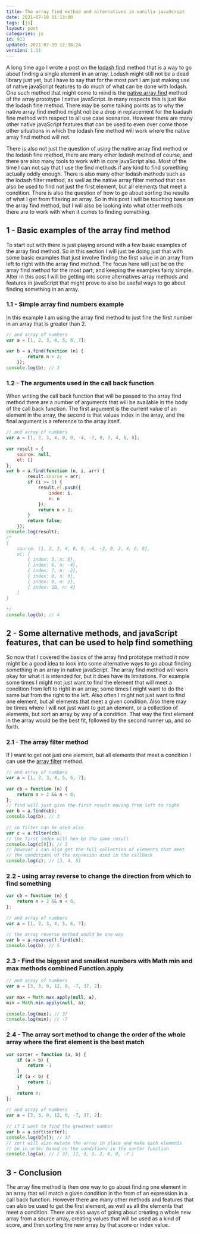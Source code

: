 ```yaml
---
title: The array find method and alternatives in vanilla javaScript
date: 2021-07-19 11:13:00
tags: [js]
layout: post
categories: js
id: 913
updated: 2021-07-19 12:38:24
version: 1.11
---
```


A long time ago I wrote a post on the [lodash find](/2017/09/14/lodash-find/) method that is a way to go about finding a single element in an array. Lodash might still not be a dead library just yet, but I have to say that for the most part I am just making use of native javaScript features to do much of what can be done with lodash. One such method that might come to mind is the [native array find](https://developer.mozilla.org/en-US/docs/Web/JavaScript/Reference/Global_Objects/Array/find) method of the array prototype I native javaScript. In many respects this is just like the lodash fine method. There may be some talking points as to why the native array find method might not be a drop in replacement for the loadash fine method with respect to all use case scenarios. However there are many other native javaScript features that can be used to even over come those other situations in which the lodash fine method will work where the native array find method will not.

There is also not just the question of using the native array find method or the lodash fine method, there are many other lodash method of course, and there are also many tools to work with in core javaScript also. Most of the time I can not say that I use the find methods if any kind to find something actually oddly enough. There is also many other lodash methods such as the lodash filter method, as well as the native array filter method that can also be used to find not just the first element, but all elements that meet a condition. There is also the question of how to go about sorting the results of what I get from filtering an array. So in this post I will be touching base on the array find method, but I will also be looking into what other methods there are to work with when it comes to finding something.

<!-- more -->

## 1 - Basic examples of the array find method

To start out with there is just playing around with a few basic examples of the array find method. So in this section I will just be doing just that with some basic examples that just involve finding the first value in an array from left to right with the array find method. The focus here will just be on the array find method for the most part, and keeping the examples fairly simple. Alter in this post I will be getting into some alternatives array methods and features in javaScript that might prove to also be useful ways to go about finding something in an array.

### 1.1 - Simple array find numbers example

In this example I am using the array find method to just fine the first number in an array that is greater than 2.

```js
// and array of numbers
var a = [1, 2, 3, 4, 5, 6, 7];
 
var b = a.find(function (n) {
        return n > 2;
    });
console.log(b); // 3
```

### 1.2 - The arguments used in the call back function

When writing the call back function that will be passed to the array find method there are a number of arguments that will be available in the body of the call back function. The first argument is the current value of an element in the array, the second is that values index in the array, and the final argument is a reference to the array itself.

```js
// and array of numbers
var a = [1, 2, 3, 4, 0, 0, -4, -2, 0, 2, 4, 6, 8];
 
var result = {
    source: null,
    el: []
};
var b = a.find(function (n, i, arr) {
        result.source = arr;
        if (i >= 5) {
            result.el.push({
                index: i,
                n: n
            });
            return n > 2;
        }
        return false;
    });
console.log(result);
/*
{
    source: [1, 2, 3, 4, 0, 0, -4, -2, 0, 2, 4, 6, 8],
    el: [
        { index: 5, n: 0},
        { index: 6, n: -4},
        { index: 7, n: -2},
        { index: 8, n: 0},
        { index: 9, n: 2},
        { index: 10, n: 4}
    ]
}
 
*/
console.log(b); // 4
```

## 2 - Some alternative methods, and javaScript features, that can be used to help find something

So now that I covered the basics of the array find prototype method it now might be a good idea to look into some alternative ways to go about finding something in an array in native javaScript. The array find method will work okay for what it is intended for, but it does have its limitations. For example some times I might not just want to find the element that will meet a condition from left to right in an array, some times I might want to do the same but from the right to the left. Also often I might not just want to find one element, but all elements that meet a given condition. Also there may be times where I will not just want to get an element, or a collection of elements, but sort an array by way of a condition. That way the first element in the array would be the best fit, followed by the second runner up, and so forth.

### 2.1 - The array filter method

If I want to get not just one element, but all elements that meet a condition I can use the [array filter](/2020/10/03/js-array-filter/) method.

```js
// and array of numbers
var a = [1, 2, 3, 4, 5, 6, 7];
 
var cb = function (n) {
    return n > 2 && n < 6;
};
// find will just give the first result moving from left to right
var b = a.find(cb);
console.log(b); // 3
 
// so filter can be used also
var c = a.filter(cb);
// the first index will hen be the same result
console.log(c[0]); // 3
// however I can also get the full collection of elements that meet
// the conditions of the expresion used in the callback
console.log(c); // [3, 4, 5]
```

### 2.2 - using array reverse to change the direction from which to find something

```js
var cb = function (n) {
    return n > 2 && n < 6;
};
 
// and array of numbers
var a = [1, 2, 3, 4, 5, 6, 7];
 
// the array reverse method would be one way
var b = a.reverse().find(cb);
console.log(b); // 5
```

### 2.3 - Find the biggest and smallest numbers with Math min and max methods combined Function.apply

```js
// and array of numbers
var a = [3, 3, 0, 12, 0, -7, 37, 2];
 
var max = Math.max.apply(null, a),
min = Math.min.apply(null, a);
 
console.log(max); // 37
console.log(min); // -7
```

### 2.4 - The array sort method to change the order of the whole array where the first element is the best match

```js
var sorter = function (a, b) {
    if (a > b) {
        return -1
    }
    if (a < b) {
        return 1;
    }
    return 0;
};
 
// and array of numbers
var a = [3, 3, 0, 12, 0, -7, 37, 2];
 
// if I want to find the greatest number
var b = a.sort(sorter);
console.log(b[0]); // 37
// sort will also mutate the array in place and make each elements
// be in order based on the conditions in the sorter function
console.log(a); // [ 37, 12, 3, 3, 2, 0, 0, -7 ]
```

## 3 - Conclusion

The array fine method is then one way to go about finding one element in an array that will match a given condition in the from of an expression in a call back function. However there are many other methods and features that can also be used to get the first element, as well as all the elements that meet a condition. There are also ways of going about creating a whole new array from a source array, creating values that will be used as a kind of score, and then sorting the new array by that score or index value.

